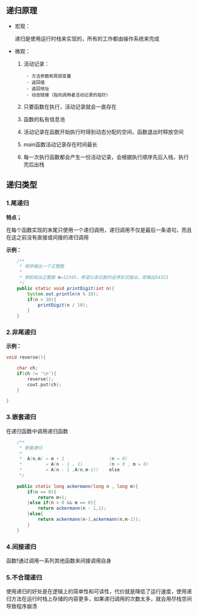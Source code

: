 
## 递归原理

- 宏观：

    递归是使用运行时栈来实现的，所有的工作都由操作系统来完成

- 微观：

    1. 活动记录：

            - 方法参数和局部变量
            - 返回值
            - 返回地址
            - 动态链接（指向调用者活动记录的指针）

    2. 只要函数在执行，活动记录就会一直存在
    
    3. 函数的私有信息池
    
    4. 活动记录在函数开始执行时得到动态分配的空间，函数退出时释放空间
    
    5. main函数活动记录存在时间最长
    
    6. 每一次执行函数都会产生一份活动记录，会根据执行顺序先后入栈，执行完后出栈


## 递归类型

### 1.尾递归

**特点；**

在每个函数实现的末尾只使用一个递归调用，递归调用不仅是最后一条语句，而且在这之前没有直接或间接的递归调用

**示例：**

```java
    /**
     * 倒序输出一个正整数
     *
     * 例如给出正整数 n=12345，希望以各位数的逆序形式输出，即输出54321
     */
    public static void printDigit(int n){
        System.out.println(n % 10);
        if(n > 10){
            printDigit(n / 10);
        }
    }

```

### 2.非尾递归

**示例：**

```c++
void reverse(){

    char ch;
    if(ch != '\n'){
        reverse();
        cout.put(ch);
    }

}
```

### 3.嵌套递归

在递归函数中调用递归函数

```java
    /**
     * 嵌套递归
     * 
     *  A(n,m) = m + 1                 (n = 0)
     *         = A(n - 1 , 1)          (n > 0 , m = 0)
     *         = A(n - 1 ,A(n,m-1))    else
     */
    
    public static long ackermann(long n , long m){
        if(n == 0){
            return m+1;
        }else if(n > 0 && m == 0){
            return ackermann(n - 1,1);
        }else{
            return ackermann(n-1,ackermann(n,m-1));
        }
    }
```

### 4.间接递归

函数f通过调用一系列其他函数来间接调用自身



### 5.不合理递归

使用递归的好处是在逻辑上的简单性和可读性，代价就是降低了运行速度，使用递归方法在运行时栈上存储的内容更多，如果递归调用的次数太多，就会用尽栈空间导致程序崩溃


